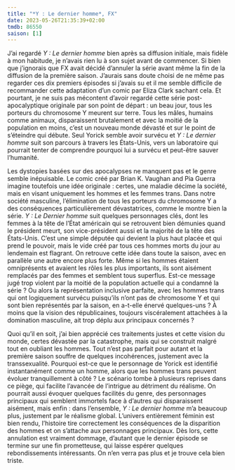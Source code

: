 ```yaml
---
title: "*Y : Le dernier homme*, FX"
date: 2023-05-26T21:35:39+02:00
tmdb: 86550 
saison: [1]
---
```


J’ai regardé *Y : Le dernier homme* bien après sa diffusion initiale, mais fidèle à mon habitude, je n’avais rien lu à son sujet avant de commencer. Si bien que j’ignorais que FX avait décidé d’annuler la série avant même la fin de la diffusion de la première saison. J’aurais sans doute choisi de ne même pas regarder ces dix premiers épisodes si j’avais su et il me semble difficile de recommander cette adaptation d’un comic par 	Eliza Clark sachant cela. Et pourtant, je ne suis pas mécontent d’avoir regardé cette série post-apocalyptique originale par son point de départ : un beau jour, tous les porteurs du chromosome Y meurent sur terre. Tous les mâles, humains comme animaux, disparaissent brutalement et avec la moitié de la population en moins, c’est un nouveau monde dévasté et sur le point de s’éteindre qui débute. Seul Yorick semble avoir survécu et *Y : Le dernier homme* suit son parcours à travers les États-Unis, vers un laboratoire qui pourrait tenter de comprendre pourquoi lui a survécu et peut-être sauver l’humanité.

Les dystopies basées sur des apocalypses ne manquent pas et le genre semble inépuisable. Le comic créé par Brian K. Vaughan and Pia Guerra imagine toutefois une idée originale : certes, une maladie décime la société, mais en visant uniquement les hommes et les femmes trans. Dans notre société masculine, l’élimination de tous les porteurs du chromosome Y a des conséquences particulièrement dévastatrices, comme le montre bien la série. *Y : Le Dernier homme* suit quelques personnages clés, dont les femmes à la tête de l’État américain qui se retrouvent bien démunies quand le président meurt, son vice-président aussi et la majorité de la tête des États-Unis. C’est une simple députée qui devient la plus haut placée et qui prend le pouvoir, mais le vide créé par tous ces hommes morts du jour au lendemain est flagrant. On retrouve cette idée dans toute la saison, avec en parallèle une autre encore plus forte. Même si les hommes étaient omniprésents et avaient les rôles les plus importants, ils sont aisément remplacés par des femmes et semblent tous superflus. Est-ce message jugé trop violent par la moitié de la population actuelle qui a condamné la série ? Ou alors la représentation inclusive parfaite, avec les hommes trans qui ont logiquement survécu puisqu’ils n’ont pas de chromosome Y et qui sont bien représentés par la saison, en a-t-elle énervé quelques-uns ? À moins que la vision des républicaines, toujours viscéralement attachées à la domination masculine, ait trop déplu aux principaux concernés ? 

Quoi qu’il en soit, j’ai bien apprécié ces traitements justes et cette vision du monde, certes dévastée par la catastrophe, mais qui se construit malgré tout en oubliant les hommes. Tout n’est pas parfait pour autant et la première saison souffre de quelques incohérences, justement avec la transsexualité. Pourquoi est-ce que le personnage de Yorick est identifié instantanément comme un homme, alors que les hommes trans peuvent évoluer tranquillement à côté ? Le scénario tombe à plusieurs reprises dans ce piège, qui facilite l’avancée de l’intrigue au détriment du réalisme. On pourrait aussi évoquer quelques facilités du genre, des personnages principaux qui semblent immortels face à d’autres qui disparaissent aisément, mais enfin : dans l’ensemble, *Y : Le dernier homme* m’a beaucoup plus, justement par le réalisme global. L’univers entièrement féminin est bien rendu, l’histoire tire correctement les conséquences de la disparition des hommes et on s’attache aux personnages principaux. Dès lors, cette annulation est vraiment dommage, d’autant que le dernier épisode se termine sur une fin prometteuse, qui laisse espérer quelques rebondissements intéressants. On n’en verra pas plus et je trouve cela bien triste. 


